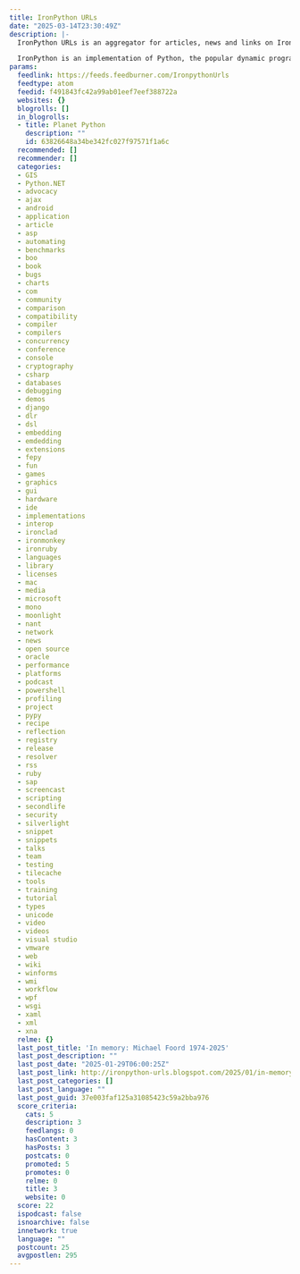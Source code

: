 ```yaml
---
title: IronPython URLs
date: "2025-03-14T23:30:49Z"
description: |-
  IronPython URLs is an aggregator for articles, news and links on IronPython and the Dynamic Language Runtime.

  IronPython is an implementation of Python, the popular dynamic programming language. It
params:
  feedlink: https://feeds.feedburner.com/IronpythonUrls
  feedtype: atom
  feedid: f491843fc42a99ab01eef7eef388722a
  websites: {}
  blogrolls: []
  in_blogrolls:
  - title: Planet Python
    description: ""
    id: 63826648a34be342fc027f97571f1a6c
  recommended: []
  recommender: []
  categories:
  - GIS
  - Python.NET
  - advocacy
  - ajax
  - android
  - application
  - article
  - asp
  - automating
  - benchmarks
  - boo
  - book
  - bugs
  - charts
  - com
  - community
  - comparison
  - compatibility
  - compiler
  - compilers
  - concurrency
  - conference
  - console
  - cryptography
  - csharp
  - databases
  - debugging
  - demos
  - django
  - dlr
  - dsl
  - embedding
  - emdedding
  - extensions
  - fepy
  - fun
  - games
  - graphics
  - gui
  - hardware
  - ide
  - implementations
  - interop
  - ironclad
  - ironmonkey
  - ironruby
  - languages
  - library
  - licenses
  - mac
  - media
  - microsoft
  - mono
  - moonlight
  - nant
  - network
  - news
  - open source
  - oracle
  - performance
  - platforms
  - podcast
  - powershell
  - profiling
  - project
  - pypy
  - recipe
  - reflection
  - registry
  - release
  - resolver
  - rss
  - ruby
  - sap
  - screencast
  - scripting
  - secondlife
  - security
  - silverlight
  - snippet
  - snippets
  - talks
  - team
  - testing
  - tilecache
  - tools
  - training
  - tutorial
  - types
  - unicode
  - video
  - videos
  - visual studio
  - vmware
  - web
  - wiki
  - winforms
  - wmi
  - workflow
  - wpf
  - wsgi
  - xaml
  - xml
  - xna
  relme: {}
  last_post_title: 'In memory: Michael Foord 1974-2025'
  last_post_description: ""
  last_post_date: "2025-01-29T06:00:25Z"
  last_post_link: http://ironpython-urls.blogspot.com/2025/01/in-memory-michael-foord-1974-2025.html
  last_post_categories: []
  last_post_language: ""
  last_post_guid: 37e003faf125a31085423c59a2bba976
  score_criteria:
    cats: 5
    description: 3
    feedlangs: 0
    hasContent: 3
    hasPosts: 3
    postcats: 0
    promoted: 5
    promotes: 0
    relme: 0
    title: 3
    website: 0
  score: 22
  ispodcast: false
  isnoarchive: false
  innetwork: true
  language: ""
  postcount: 25
  avgpostlen: 295
---
```

